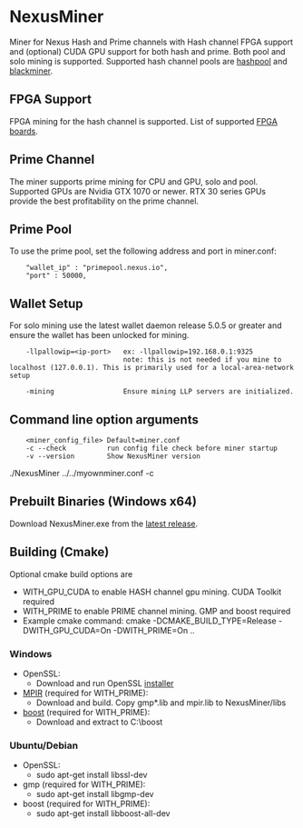 # NexusMiner

Miner for Nexus Hash and Prime channels with Hash channel FPGA support and (optional) CUDA GPU support for both hash and prime. Both pool and solo mining is supported. Supported hash channel pools are [hashpool](https://hashpool.com/coins/NXS) and [blackminer](https://pool.blackminer.com/).

## FPGA Support
FPGA mining for the hash channel is supported.  List of supported [FPGA boards](https://github.com/Nexusoft/NexusMiner/blob/master/docs/fpga_support.md). 

## Prime Channel
The miner supports prime mining for CPU and GPU, solo and pool.  Supported GPUs are Nvidia GTX 1070 or newer.  RTX 30 series GPUs provide the best profitability on the prime channel.

## Prime Pool
To use the prime pool, set the following address and port in miner.conf:
```
    "wallet_ip" : "primepool.nexus.io",
    "port" : 50000,
```

## Wallet Setup

For solo mining use the latest wallet daemon release 5.0.5 or greater and ensure the wallet has been unlocked for mining.

```
    -llpallowip=<ip-port>   ex: -llpallowip=192.168.0.1:9325 
                            note: this is not needed if you mine to localhost (127.0.0.1). This is primarily used for a local-area-network setup

    -mining                 Ensure mining LLP servers are initialized.
```



## Command line option arguments
```
    <miner_config_file> Default=miner.conf
    -c --check          run config file check before miner startup
    -v --version        Show NexusMiner version
```

  ./NexusMiner ../../myownminer.conf -c
## Prebuilt Binaries (Windows x64)
Download NexusMiner.exe from the [latest release](https://github.com/Nexusoft/NexusMiner/releases). 

## Building (Cmake) 
Optional cmake build options are
* WITH_GPU_CUDA       to enable HASH channel gpu mining. CUDA Toolkit required
* WITH_PRIME          to enable PRIME channel mining. GMP and boost required
* Example cmake command: cmake -DCMAKE_BUILD_TYPE=Release -DWITH_GPU_CUDA=On -DWITH_PRIME=On ..

### Windows
* OpenSSL: 
    * Download and run OpenSSL [installer](https://slproweb.com/products/Win32OpenSSL.html)
* [MPIR](http://www.mpir.org/) (required for WITH_PRIME):
    * Download and build.  Copy gmp*.lib and mpir.lib to NexusMiner/libs
* [boost](https://www.boost.org/users/download/) (required for WITH_PRIME):
    * Download and extract to C:\boost
### Ubuntu/Debian
* OpenSSL:
    * sudo apt-get install libssl-dev
* gmp (required for WITH_PRIME):  
    * sudo apt-get install libgmp-dev
* boost (required for WITH_PRIME):
    * sudo apt-get install libboost-all-dev
